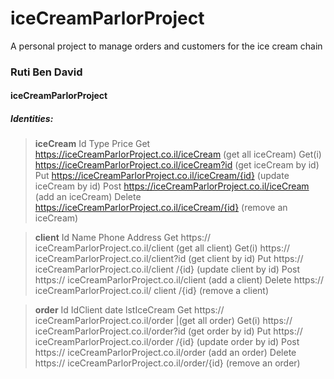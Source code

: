 # iceCreamParlorProject
A personal project to manage orders and customers for the ice cream chain
### Ruti Ben David
#### iceCreamParlorProject
##### Identities:
> __iceCream__ 
Id
Type
Price
Get  https://iceCreamParlorProject.co.il/iceCream (get all iceCream)
Get(i)  https://iceCreamParlorProject.co.il/iceCream?id (get iceCream by id)
Put  https://iceCreamParlorProject.co.il/iceCream/{id} (update iceCream by id)
Post   https://iceCreamParlorProject.co.il/iceCream (add an iceCream)
Delete   https://iceCreamParlorProject.co.il/iceCream/{id} (remove an iceCream)

> __client__
Id
Name
Phone
Address
Get   https:// iceCreamParlorProject.co.il/client (get all client)
Get(i)  https:// iceCreamParlorProject.co.il/client?id (get client by id)
Put  https:// iceCreamParlorProject.co.il/client /{id} (update client by id)
Post   https:// iceCreamParlorProject.co.il/client (add a client)
Delete https:// iceCreamParlorProject.co.il/ client /{id} (remove a client)

> __order__
Id
IdClient
date
lstIceCream
Get  https:// iceCreamParlorProject.co.il/order |(get all order)
Get(i) https:// iceCreamParlorProject.co.il/order?id (get order by id)
Put  https:// iceCreamParlorProject.co.il/order /{id} (update order by id)
Post   https:// iceCreamParlorProject.co.il/order (add an order)
Delete https:// iceCreamParlorProject.co.il/order/{id} (remove an order)

